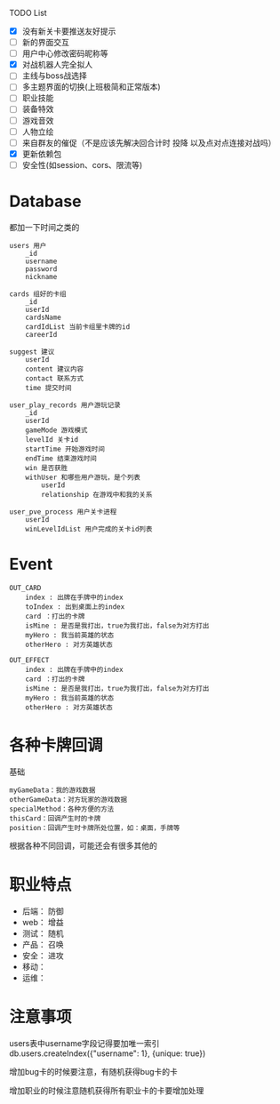 TODO List

- [x] 没有新关卡要推送友好提示
- [ ] 新的界面交互
- [ ] 用户中心修改密码昵称等
- [x] 对战机器人完全拟人
- [ ] 主线与boss战选择
- [ ] 多主题界面的切换(上班极简和正常版本)
- [ ] 职业技能
- [ ] 装备特效
- [ ] 游戏音效
- [ ] 人物立绘
- [ ] 来自群友的催促（不是应该先解决回合计时 投降 以及点对点连接对战吗）
- [x] 更新依赖包
- [ ] 安全性(如session、cors、限流等)

# Database
都加一下时间之类的
```
users 用户
    _id
    username
    password
    nickname
```
```
cards 组好的卡组
    _id
    userId
    cardsName
    cardIdList 当前卡组里卡牌的id
    careerId
```
```
suggest 建议
    userId
    content 建议内容
    contact 联系方式
    time 提交时间
```
```
user_play_records 用户游玩记录
    _id
    userId
    gameMode 游戏模式
    levelId 关卡id
    startTime 开始游戏时间
    endTime 结束游戏时间
    win 是否获胜
    withUser 和哪些用户游玩，是个列表
        userId
        relationship 在游戏中和我的关系
```
```
user_pve_process 用户关卡进程
    userId
    winLevelIdList 用户完成的关卡id列表
```


# Event
```
OUT_CARD
    index : 出牌在手牌中的index
    toIndex : 出到桌面上的index
    card ：打出的卡牌
    isMine : 是否是我打出，true为我打出，false为对方打出
    myHero : 我当前英雄的状态
    otherHero : 对方英雄状态
```

```
OUT_EFFECT
    index : 出牌在手牌中的index
    card ：打出的卡牌
    isMine : 是否是我打出，true为我打出，false为对方打出
    myHero : 我当前英雄的状态
    otherHero : 对方英雄状态
```


# 各种卡牌回调
基础
```
myGameData：我的游戏数据
otherGameData：对方玩家的游戏数据
specialMethod：各种方便的方法
thisCard：回调产生时的卡牌
position：回调产生时卡牌所处位置，如：桌面，手牌等
```
根据各种不同回调，可能还会有很多其他的


# 职业特点
* 后端： 防御
* web： 增益
* 测试： 随机
* 产品： 召唤
* 安全： 进攻
* 移动： 
* 运维： 


# 注意事项
users表中username字段记得要加唯一索引
db.users.createIndex({"username": 1}, {unique: true})

增加bug卡的时候要注意，有随机获得bug卡的卡

增加职业的时候注意随机获得所有职业卡的卡要增加处理
